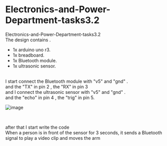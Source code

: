 # Electronics-and-Power-Department-tasks3.2
Electronics-and-Power-Department-tasks3.2
<br/>
The design contains .
- 1x arduino uno r3.
- 1x breadboard.
- 1x Bluetooth module.
- 1x ultrasonic sensor.
<br/>
I start connect the Bluetooth module with "v5" and "gnd" .
<br/>
and the "TX" in pin 2 , the "RX" in pin 3
<br/>
and I connect the ultrasonic sensor with "v5" and "gnd" .
<br/>
and the "echo" in pin 4 , the "trig" in pin 5.
<br/>

![image](https://user-images.githubusercontent.com/23351217/126053826-d3666b53-c9ea-4522-83b8-8a7e2a2443dc.png)

<br/>

after that I start write the code 
<br/>
When a person is in front of the sensor for 3 seconds, it sends a Bluetooth signal to play a video clip and moves the arm
